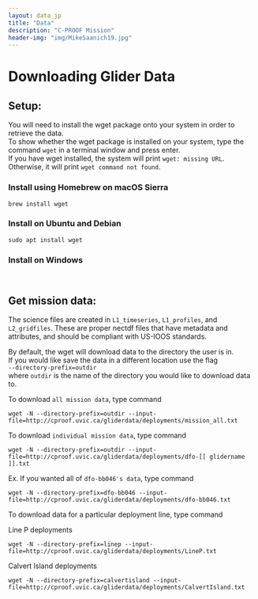 ```yaml
---
layout: data_jp
title: "Data"
description: "C-PROOF Mission"
header-img: "img/MikeSaanich19.jpg"
---
```


<script>
//https://stackoverflow.com/questions/45615998/on-click-copy-to-clipboard/45616055
function copyToClipboard(element) {
  var $temp = $("<input>");
  $("body").append($temp);
  $temp.val($(element).text()).select();
  document.execCommand("copy");
  $temp.remove();
}
</script>

<style>
/*https://stackoverflow.com/questions/7117073/add-a-tooltip-to-a-div*/
[data-tooltip]:before {
    content: attr(data-tooltip);
    position: absolute;
    opacity: 0;
    
    /* customizable */
    transition: 0.2s;
    padding: 10px;
    color: #FFFFFF;
    border-radius: 5px;
    box-shadow: 2px 2px 1px silver;  
    font-size: 12px;
    line-height: 16px;
}
[data-tooltip]:hover:before {
    opacity: 1;
    /* customizable */
    background: #979BA0;
    margin-top: -35px;
  /*  margin-left: 60px;*/
}

[data-tooltip]:not([data-tooltip-persistent]):before {
    pointer-events: none;
}

</style>

# Downloading Glider Data

## Setup:

You will need to install the wget package onto your system in order to retrieve the data. \
To show whether the wget package is installed on your system, type the command `wget` in a terminal window and press enter. \
If you have wget installed, the system will print `wget: missing URL`. \
Otherwise, it will print `wget command not found`.

### Install using Homebrew on macOS Sierra

<div data-tooltip="Click to copy" class="language-plaintext highlighter-rouge "><div class="highlight"><pre class="highlight"><code id="copy1" onclick="copyToClipboard('#copy1')">brew install wget
</code></pre></div></div>

### Install on Ubuntu and Debian

<div data-tooltip="Click to copy" class="language-plaintext highlighter-rouge "><div class="highlight"><pre class="highlight"><code id="copy2" onclick="copyToClipboard('#copy2')">sudo apt install wget
</code></pre></div></div>

### Install on Windows

<div data-tooltip="Click to copy" class="language-plaintext highlighter-rouge "><div class="highlight"><pre class="highlight"><code id="copy3" onclick="copyToClipboard('#copy3')">  </code></pre></div></div>

## Get mission data:

The science files are created in `L1_timeseries`, `L1_profiles`, and
`L2_gridfiles`. These are proper nectdf files that have metadata and attributes, and should be compliant with US-IOOS standards.

By default, the wget will download data to the directory the user is in. \
If you would like save the data in a different location use the flag  \
`--directory-prefix=outdir`  \
 where `outdir` is the name of the directory you would like to download data to. 

To download `all mission data`, type command

<div data-tooltip="Click to copy" class="language-plaintext highlighter-rouge "><div class="highlight"><pre class="highlight"><code id="copy4" onclick="copyToClipboard('#copy4')">wget -N --directory-prefix=outdir --input-file=http://cproof.uvic.ca/gliderdata/deployments/mission_all.txt
</code></pre></div></div>

To download `individual mission data`, type command 

<div data-tooltip="Click to copy" class="language-plaintext highlighter-rouge "><div class="highlight"><pre class="highlight"><code id="copy5" onclick="copyToClipboard('#copy5')">wget -N --directory-prefix=outdir --input-file=http://cproof.uvic.ca/gliderdata/deployments/dfo-[[ glidername ]].txt
</code></pre></div></div>

Ex. If you wanted all of `dfo-bb046's data`, type command 

<div data-tooltip="Click to copy" class="language-plaintext highlighter-rouge "><div class="highlight"><pre class="highlight"><code id="copy6" onclick="copyToClipboard('#copy6')">wget -N --directory-prefix=dfo-bb046 --input-file=http://cproof.uvic.ca/gliderdata/deployments/dfo-bb046.txt
</code></pre></div></div>

To download data for a particular deployment line, type command

Line P deployments

<div data-tooltip="Click to copy" class="language-plaintext highlighter-rouge "><div class="highlight"><pre class="highlight"><code id="copy7" onclick="copyToClipboard('#copy7')">wget -N --directory-prefix=linep --input-file=http://cproof.uvic.ca/gliderdata/deployments/LineP.txt
</code></pre></div></div>

Calvert Island deployments

<div data-tooltip="Click to copy" class="language-plaintext highlighter-rouge "><div class="highlight"><pre class="highlight"><code id="copy8" onclick="copyToClipboard('#copy8')">wget -N --directory-prefix=calvertisland --input-file=http://cproof.uvic.ca/gliderdata/deployments/CalvertIsland.txt
</code></pre></div></div>

